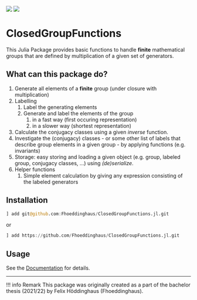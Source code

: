 ![](https://img.shields.io/badge/julia-v1.6.0-blue)  [![](https://img.shields.io/badge/docs-stable-blue.svg)](https://fhoeddinghaus.github.io/ClosedGroupFunctions.jl)

# ClosedGroupFunctions

This Julia Package provides basic functions to handle **finite** mathematical groups that are defined by multiplication of a given set of generators.

## What can this package do?
1. Generate all elements of a **finite** group (under closure with multiplication)
2. Labelling
   1. Label the generating elements
   2. Generate and label the elements of the group
      1. in a fast way (first occuring representation)
      2. in a slower way (shortest representation)
3. Calculate the conjugacy classes using a given *inverse* function.
4. Investigate the (conjugacy) classes - or some other list of labels that describe group elements in a given group - by applying functions (e.g. invariants)
5. Storage: easy storing and loading a given object (e.g. group, labeled group, conjugacy classes, ...) using *(de)serialize*.
6. Helper functions
   1. Simple element calculation by giving any expression consisting of the labeled generators


## Installation
```julia
] add git@github.com:Fhoeddinghaus/ClosedGroupFunctions.jl.git
```

or 
```julia
] add https://github.com/Fhoeddinghaus/ClosedGroupFunctions.jl.git
```

## Usage
See the [Documentation](https://fhoeddinghaus.github.io/ClosedGroupFunctions.jl/) for details.


___
!!! info Remark
    This package was originally created as a part of the bachelor thesis (2021/22) by Felix Höddinghaus (Fhoeddinghaus).